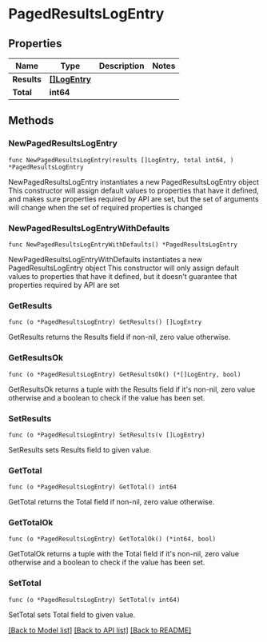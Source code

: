 # PagedResultsLogEntry

## Properties

Name | Type | Description | Notes
------------ | ------------- | ------------- | -------------
**Results** | [**[]LogEntry**](LogEntry.md) |  | 
**Total** | **int64** |  | 

## Methods

### NewPagedResultsLogEntry

`func NewPagedResultsLogEntry(results []LogEntry, total int64, ) *PagedResultsLogEntry`

NewPagedResultsLogEntry instantiates a new PagedResultsLogEntry object
This constructor will assign default values to properties that have it defined,
and makes sure properties required by API are set, but the set of arguments
will change when the set of required properties is changed

### NewPagedResultsLogEntryWithDefaults

`func NewPagedResultsLogEntryWithDefaults() *PagedResultsLogEntry`

NewPagedResultsLogEntryWithDefaults instantiates a new PagedResultsLogEntry object
This constructor will only assign default values to properties that have it defined,
but it doesn't guarantee that properties required by API are set

### GetResults

`func (o *PagedResultsLogEntry) GetResults() []LogEntry`

GetResults returns the Results field if non-nil, zero value otherwise.

### GetResultsOk

`func (o *PagedResultsLogEntry) GetResultsOk() (*[]LogEntry, bool)`

GetResultsOk returns a tuple with the Results field if it's non-nil, zero value otherwise
and a boolean to check if the value has been set.

### SetResults

`func (o *PagedResultsLogEntry) SetResults(v []LogEntry)`

SetResults sets Results field to given value.


### GetTotal

`func (o *PagedResultsLogEntry) GetTotal() int64`

GetTotal returns the Total field if non-nil, zero value otherwise.

### GetTotalOk

`func (o *PagedResultsLogEntry) GetTotalOk() (*int64, bool)`

GetTotalOk returns a tuple with the Total field if it's non-nil, zero value otherwise
and a boolean to check if the value has been set.

### SetTotal

`func (o *PagedResultsLogEntry) SetTotal(v int64)`

SetTotal sets Total field to given value.



[[Back to Model list]](../README.md#documentation-for-models) [[Back to API list]](../README.md#documentation-for-api-endpoints) [[Back to README]](../README.md)


